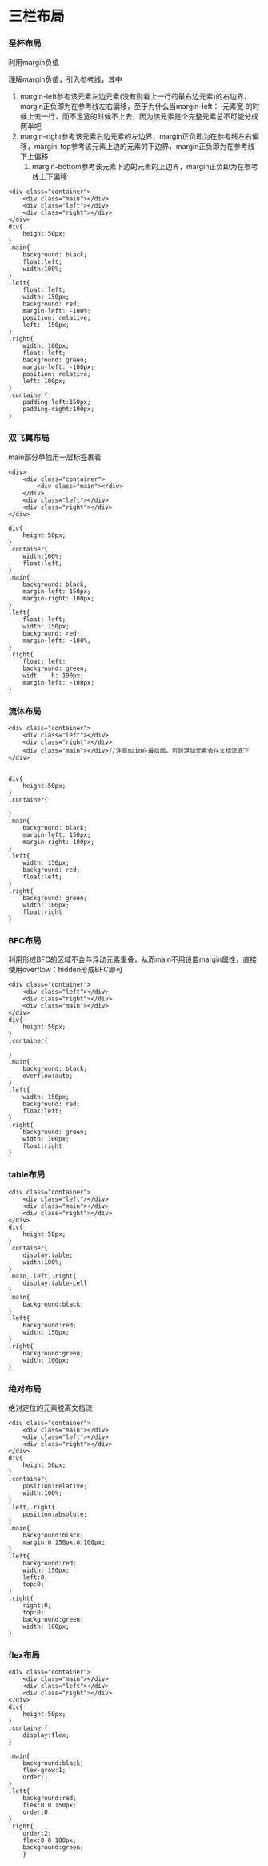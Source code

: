 # 三栏布局

### 圣杯布局
利用margin负值

理解margin负值，引入参考线，其中

1. margin-left参考该元素左边元素(没有则看上一行的最右边元素)的右边界，margin正负即为在参考线左右偏移，至于为什么当margin-left：-元素宽 的时候上去一行，而不足宽的时候不上去，因为该元素是个完整元素总不可能分成两半吧
2. margin-right参考该元素右边元素的左边界，margin正负即为在参考线左右偏移，margin-top参考该元素上边的元素的下边界，margin正负即为在参考线下上偏移
   1. margin-bottom参考该元素下边的元素的上边界，margin正负即为在参考线上下偏移						

```
<div class="container">
	<div class="main"></div>
	<div class="left"></div>
	<div class="right"></div>
</div>
div{
	height:50px;
}
.main{
	background: black;
	float:left;
	width:100%;
}
.left{
	float: left;
	width: 150px;
	background: red;
	margin-left: -100%;
	position: relative;
	left: -150px;
}
.right{
	width: 100px;
	float: left;
	background: green;
	margin-left: -100px;
	position: relative;
	left: 100px;
}
.container{
	padding-left:150px;
	padding-right:100px;
}
```

### 双飞翼布局

main部分单独用一层标签裹着

```
<div>
	<div class="container">
		<div class="main"></div>
	</div>
	<div class="left"></div>
	<div class="right"></div>
</div>
```

```
div{
	height:50px;
}
.container{
	width:100%;
	float:left;
}
.main{
	background: black;
	margin-left: 150px;
	margin-right: 100px;
}
.left{
	float: left;
	width: 150px;
	background: red;
	margin-left: -100%;
}
.right{
	float: left;
	background: green;
	widt	h: 100px;
	margin-left: -100px;
}
```

### 流体布局 

```
<div class="container">
	<div class="left"></div>
	<div class="right"></div>
	<div class="main"></div>//注意main在最后面，否则浮动元素会在文档流底下
</div>


div{
	height:50px;
}
.container{

}
.main{
	background: black;
	margin-left: 150px;
	margin-right: 100px;
}
.left{
	width: 150px;
	background: red;
	float:left;
}
.right{
	background: green;
	width: 100px;
	float:right
}
```



### BFC布局  

利用形成BFC的区域不会与浮动元素重叠，从而main不用设置margin属性，直接使用overflow：hidden形成BFC即可

```
<div class="container">
	<div class="left"></div>
	<div class="right"></div>
	<div class="main"></div>
</div>
div{
	height:50px;
}
.container{

}
.main{
	background: black;
	overflow:auto;
}
.left{
	width: 150px;
	background: red;
	float:left;
}
.right{
	background: green;
	width: 100px;
	float:right
}
```



### table布局

```
<div class="container">
	<div class="left"></div>
	<div class="main"></div>
	<div class="right"></div>
</div>
div{
	height:50px;
}
.container{
	display:table;
	width:100%;
}
.main,.left,.right{
	display:table-cell
}
.main{
	background:black;
}
.left{
	background:red;
	width: 150px;
}
.right{
	background:green;
	width: 100px;
}
```

### 绝对布局 

绝对定位的元素脱离文档流

```
<div class="container">
	<div class="main"></div>
	<div class="left"></div>
	<div class="right"></div>
</div>
div{
	height:50px;
}
.container{
	position:relative;
	width:100%;
}
.left,.right{
	position:absolute;
}
.main{
	background:black;
	margin:0 150px,0,100px;
}
.left{
	background:red;
	width: 150px;
	left:0;
	top:0;
}
.right{
	right:0;
	top:0;
	background:green;
	width: 100px;
}
```



### flex布局

```
<div class="container">
	<div class="main"></div>
	<div class="left"></div>
	<div class="right"></div>
</div>
div{
	height:50px;
}
.container{
 	display:flex;
}

.main{
	background:black;
	flex-grow:1;
	order:1
}
.left{
	background:red;
	flex:0 0 150px;
	order:0
}
.right{
	order:2;
	flex:0 0 100px;
	background:green;
	}
```

